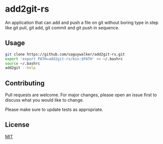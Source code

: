 # add2git-rs

An application that can add and push a file on git without boring type in step like git pull, git add, git commit and git push in sequence.



## Usage

```bash
git clone https://github.com/saguywalker/add2git-rs.git
export 'export PATH=add2git-rs/bin:$PATH' >> ~/.bashrc
source ~/.bashrc
add2git --help

```

## Contributing
Pull requests are welcome. For major changes, please open an issue first to discuss what you would like to change.

Please make sure to update tests as appropriate.

## License
[MIT](https://choosealicense.com/licenses/mit/)
